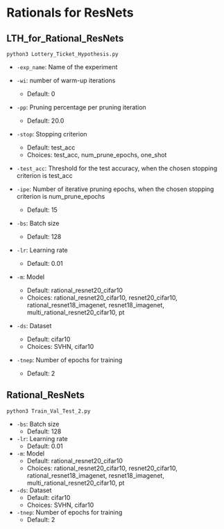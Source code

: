 # Rationals for ResNets

## LTH_for_Rational_ResNets
``python3 Lottery_Ticket_Hypothesis.py``
* ``-exp_name``: Name of the experiment
* ```-wi```: number of warm-up iterations
  * Default: 0
* ```-pp```: Pruning percentage per pruning iteration
  * Default: 20.0
    
* ```-stop```: Stopping criterion
  * Default: test_acc
  * Choices: test_acc, num_prune_epochs, one_shot
    
* ```-test_acc```: Threshold for the test accuracy, when the chosen stopping criterion is test_acc
  
* ```-ipe```: Number of iterative pruning epochs, when the chosen stopping criterion is num_prune_epochs
  * Default: 15
    

* ```-bs```: Batch size
    * Default: 128
* ```-lr```: Learning rate
  * Default: 0.01
* ```-m```: Model
  * Default: rational_resnet20_cifar10
  * Choices: rational_resnet20_cifar10, resnet20_cifar10, rational_resnet18_imagenet, resnet18_imagenet, multi_rational_resnet20_cifar10,
                                        pt
* ```-ds```: Dataset
  * Default: cifar10
  * Choices: SVHN, cifar10
* ```-tnep```: Number of epochs for training
    * Default: 2

## Rational_ResNets
```python3 Train_Val_Test_2.py```

* ```-bs```: Batch size
    * Default: 128
* ```-lr```: Learning rate
  * Default: 0.01
* ```-m```: Model
  * Default: rational_resnet20_cifar10
  * Choices: rational_resnet20_cifar10, resnet20_cifar10, rational_resnet18_imagenet, resnet18_imagenet, multi_rational_resnet20_cifar10,
                                        pt
* ```-ds```: Dataset
  * Default: cifar10
  * Choices: SVHN, cifar10
* ```-tnep```: Number of epochs for training
    * Default: 2
 